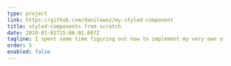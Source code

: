 ```yaml
---
type: project
link: https://github.com/danilowoz/my-styled-component
title: styled-components from scratch
date: 2019-01-01T15:06:01.607Z
tagline: I spent some time figuring out how to implement my very own styled-components within 100 lines of code.
order: 5
enabled: false
---
```

